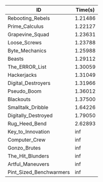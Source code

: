 |ID|Time(s)|
|-|-|
|Rebooting_Rebels|1.21486|
|Prime_Calculus|1.22127|
|Grapevine_Squad|1.23631|
|Loose_Screws|1.23788|
|Byte_Mechanics|1.25988|
|Beasts|1.29112|
|The_ERROR_List|1.30059|
|Hackerjacks|1.31049|
|Digital_Destroyers|1.31966|
|Pseudo_Boom|1.36012|
|Blackouts|1.37500|
|Smalltalk_Dribble|1.64226|
|Digitally_Destroyed|1.79050|
|Rug_Heed_Bend|2.62893|
|Key_to_Innovation|inf|
|Computer_Crew|inf|
|Gonzo_Brutes|inf|
|The_Hit_Blunders|inf|
|Artful_Maneuvers|inf|
|Pint_Sized_Benchwarmers|inf|
